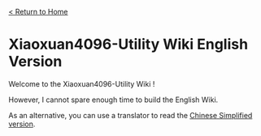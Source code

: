 [< Return to Home](../Home)
# Xiaoxuan4096-Utility Wiki English Version 
Welcome to the Xiaoxuan4096-Utility Wiki !

However, I cannot spare enough time to build the English Wiki.

As an alternative, you can use a translator to read the [Chinese Simplified version](简体中文版-Wiki-导航).